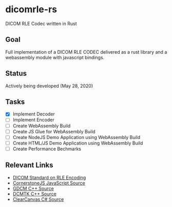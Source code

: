 # dicomrle-rs
DICOM RLE Codec written in Rust

## Goal

Full implementation of a DICOM RLE CODEC delivered as a rust library and a webassembly module
with javascript bindings.

## Status

Actively being developed (May 28, 2020)

## Tasks

- [x] Implement Decoder
- [ ] Implement Encoder
- [ ] Create WebAssembly Build
- [ ] Create JS Glue for WebAssembly Build
- [ ] Create NodeJS Demo Application using WebAssembly Build
- [ ] Create HTML/JS Demo Application using WebAssembly Build
- [ ] Create Performance Bechmarks

## Relevant Links

* [DICOM Standard on RLE Encoding](http://dicom.nema.org/medical/Dicom/current/output/chtml/part05/sect_8.2.2.html)
* [CornerstoneJS JavaScript Source](https://github.com/cornerstonejs/cornerstoneWADOImageLoader/blob/master/src/shared/decoders/decodeRLE.js)
* [GDCM C++ Source](https://github.com/malaterre/GDCM/blob/master/Source/MediaStorageAndFileFormat/gdcmRLECodec.cxx)
* [DCMTK C++ Source](https://github.com/DCMTK/dcmtk/blob/master/dcmdata/libsrc/dcrleccd.cc)
* [ClearCanvas C# Source](https://github.com/ClearCanvas/ClearCanvas/blob/master/Dicom/Codec/Rle/DicomRleCodec.cs)
